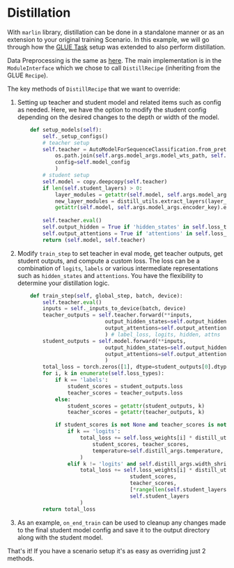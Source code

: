 # Distillation

With `marlin` library, distillation can be done in a standalone manner or as an extension to your original training Scenario. In this example, we will go through how the [GLUE Task](glue-tasks.md) setup was extended to also perform distillation.

Data Preprocessing is the same as [here](glue-tasks.md). The main implementation is in the `ModuleInterface` which we chose to call `DistillRecipe` (inheriting from the GLUE `Recipe`).

The key methods of `DistillRecipe` that we want to override:
1. Setting up teacher and student model and related items such as config as needed. Here, we have the option to modify the student config depending on the desired changes to the depth or width of the model.
    ```python
        def setup_models(self):
            self._setup_configs()
            # teacher setup
            self.teacher = AutoModelForSequenceClassification.from_pretrained(
                os.path.join(self.args.model_args.model_wts_path, self.args.model_args.model_file),
                config=self.model_config
                )
            # student setup
            self.model = copy.deepcopy(self.teacher)
            if len(self.student_layers) > 0:
                layer_modules = getattr(self.model, self.args.model_args.encoder_key).encoder.layer
                new_layer_modules = distill_utils.extract_layers(layer_modules, self.student_layers)
                getattr(self.model, self.args.model_args.encoder_key).encoder.layer = new_layer_modules
     
            self.teacher.eval()
            self.output_hidden = True if 'hidden_states' in self.loss_types else False
            self.output_attentions = True if 'attentions' in self.loss_types else False
            return (self.model, self.teacher)
    ```

2. Modify `train_step` to set teacher in eval mode, get teacher outputs, get student outputs, and compute a custom loss. The loss can be a combination of `logits`, `labels` or various intermediate representations such as `hidden_states` and `attentions`. You have the flexibility to determine your distillation logic.
    ```python
        def train_step(self, global_step, batch, device):
            self.teacher.eval()
            inputs = self._inputs_to_device(batch, device)
            teacher_outputs = self.teacher.forward(**inputs,
                                output_hidden_states=self.output_hidden,
                                output_attentions=self.output_attentions,
                                ) # label_loss, logits, hidden, attns
            student_outputs = self.model.forward(**inputs,
                                output_hidden_states=self.output_hidden,
                                output_attentions=self.output_attentions,
                                )
            total_loss = torch.zeros([1], dtype=student_outputs[0].dtype, device=device)
            for i, k in enumerate(self.loss_types):
                if k == 'labels':
                    student_scores = student_outputs.loss
                    teacher_scores = teacher_outputs.loss
                else:
                    student_scores = getattr(student_outputs, k)
                    teacher_scores = getattr(teacher_outputs, k)

                if student_scores is not None and teacher_scores is not None:
                    if k == 'logits':
                        total_loss += self.loss_weights[i] * distill_utils.logits_loss(
                            student_scores, teacher_scores,
                            temperature=self.distill_args.temperature,
                        )
                    elif k != 'logits' and self.distill_args.width_shrinkage == 0:
                        total_loss += self.loss_weights[i] * distill_utils.representations_loss(
                                        student_scores,
                                        teacher_scores,
                                        [*range(len(self.student_layers))],
                                        self.student_layers
                        )
            return total_loss
    ```

3. As an example, `on_end_train` can be used to cleanup any changes made to the final student model config and save it to the output directory along with the student model.

That's it! If you have a scenario setup it's as easy as overriding just 2 methods. 